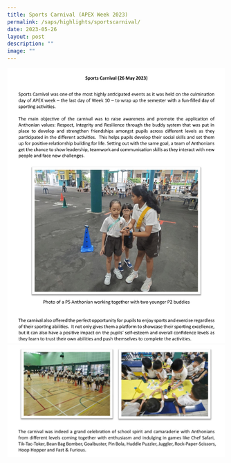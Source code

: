```yaml
---
title: Sports Carnival (APEX Week 2023)
permalink: /saps/highlights/sportscarnival/
date: 2023-05-26
layout: post
description: ""
image: ""
---
```

![](/images/APEX%20week/sports%20carnival%201.jpg)
![](/images/APEX%20week/sports%20carnival%202.jpg)